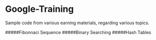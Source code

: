 # Google-Training

Sample code from various earning materials, regarding various topics.

#####Fibonnaci Sequence
#####Binary Searching
#####Hash Tables